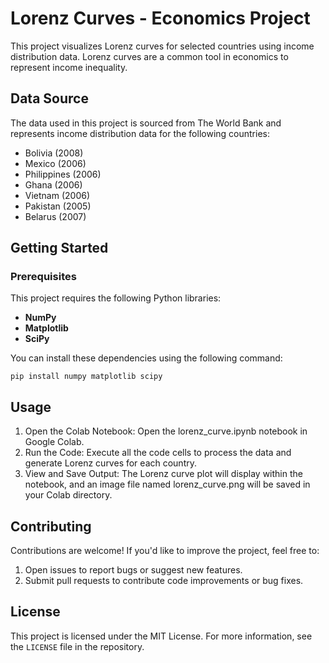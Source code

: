 # Lorenz Curves - Economics Project

This project visualizes Lorenz curves for selected countries using income distribution data. Lorenz curves are a common tool in economics to represent income inequality.

## Data Source 
The data used in this project is sourced from The World Bank and represents income distribution data for the following countries:
* Bolivia (2008)
* Mexico (2006)
* Philippines (2006)
* Ghana (2006)
* Vietnam (2006)
* Pakistan (2005)
* Belarus (2007)

## Getting Started 

### Prerequisites
This project requires the following Python libraries:
- **NumPy**
- **Matplotlib**
- **SciPy**

You can install these dependencies using the following command:

```
pip install numpy matplotlib scipy
```

## Usage
1. Open the Colab Notebook: Open the lorenz_curve.ipynb notebook in Google Colab.
2. Run the Code: Execute all the code cells to process the data and generate Lorenz curves for each country.
3. View and Save Output: The Lorenz curve plot will display within the notebook, and an image file named lorenz_curve.png will be saved in your Colab directory.

## Contributing
Contributions are welcome! If you'd like to improve the project, feel free to:
1. Open issues to report bugs or suggest new features.
2. Submit pull requests to contribute code improvements or bug fixes.

## License
This project is licensed under the MIT License. For more information, see the `LICENSE` file in the repository.
